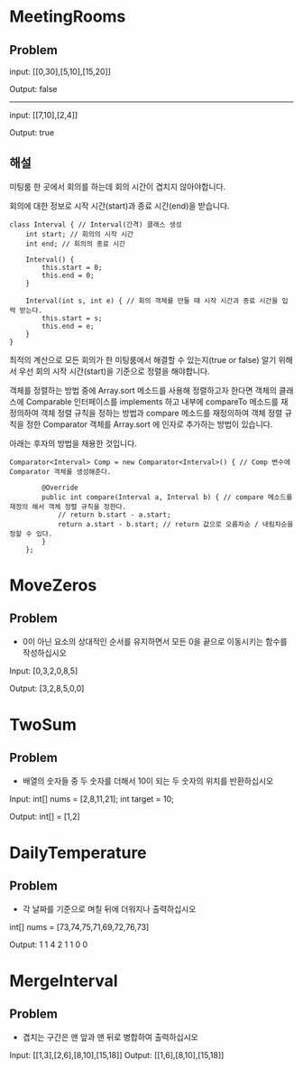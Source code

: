 # MeetingRooms

## Problem

input: [[0,30],[5,10],[15,20]]

Output: false
* * *
input: [[7,10],[2,4]]

Output: true

## 해설

미팅룸 한 곳에서 회의를 하는데 회의 시간이 겹치지 않아야합니다.

회의에 대한 정보로 시작 시간(start)과 종료 시간(end)을 받습니다.

```
class Interval { // Interval(간격) 클래스 생성
    int start; // 회의의 시작 시간
    int end; // 회의의 종료 시간

    Interval() {
        this.start = 0;
        this.end = 0;
    }

    Interval(int s, int e) { // 회의 객체를 만들 때 시작 시간과 종료 시간을 입력 받는다.
        this.start = s;
        this.end = e;
    }
}
```

최적의 계산으로 모든 회의가 한 미팅룸에서 해결할 수 있는지(true or false)
알기 위해서 우선 회의 시작 시간(start)을 기준으로 정렬을 해야합니다.

객체를 정렬하는 방법 중에 Array.sort 메소드를 사용해 정렬하고자 한다면 객체의 클래스에 Comparable 인터페이스를 implements 하고 내부에 compareTo 메소드를 재정의하여 객체 정렬 규칙을 정하는 방법과
compare 메소드를 재정의하여 객체 정렬 규칙을 정한 Comparator 객체를 Array.sort 에 인자로 추가하는 방법이 있습니다.

아래는 후자의 방법을 채용한 것입니다.

```
Comparator<Interval> Comp = new Comparator<Interval>() { // Comp 변수에 Comparator 객체를 생성해준다.

        @Override
        public int compare(Interval a, Interval b) { // compare 메소드를 재정의 해서 객체 정렬 규칙을 정한다.
            // return b.start - a.start;
            return a.start - b.start; // return 값으로 오름차순 / 내림차순을 정할 수 있다.
        }
    };
```

# MoveZeros

## Problem

- 0이 아닌 요소의 상대적인 순서를 유지하면서 모든 0을 끝으로 이동시키는 함수를 작성하십시오

Input: [0,3,2,0,8,5]

Output: [3,2,8,5,0,0]

# TwoSum

## Problem

- 배열의 숫자들 중 두 숫자를 더해서 10이 되는 두 숫자의 위치를 반환하십시오

Input: int[] nums = [2,8,11,21];
        int target = 10;

Output: int[] = [1,2]

# DailyTemperature

## Problem

- 각 날짜를 기준으로 며칠 뒤에 더워지나 출력하십시오

int[] nums = [73,74,75,71,69,72,76,73]

Output: 1 1 4 2 1 1 0 0

# MergeInterval

## Problem

- 겹치는 구간은 맨 앞과 맨 뒤로 병합하여 출력하십시오

Input: [[1,3],[2,6],[8,10],[15,18]]
Output: [[1,6],[8,10],[15,18]]